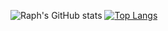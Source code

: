 ![Raph's GitHub stats](https://github-readme-stats.vercel.app/api?username=raphmwanza&show_icons=true&theme=radical)
[![Top Langs](https://github-readme-stats.vercel.app/api/top-langs/?username=anuraghazra)](https://github.com/anuraghazra/github-readme-stats)
